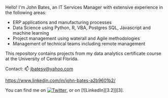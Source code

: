 Hello!
I'm John Bates, an IT Services Manager with extensive experience in the following areas:
* ERP applications and manufacturing processes
* Data Science using Python, R, VBA, Postgres SQL, Javascript and machine learning
* Project management using waterall and Agile methodologies
* Management of technical teams including remote management

This repository contains projects from my data analytics certificate course at the University of Central Florida.


Contact:
📫 jbatesy@yahoo.com

https://www.linkedin.com/in/john-bates-a2b9601b2/


<!-- Actual text -->

You can find me on [![Twitter][1.2]][1], or on [![LinkedIn][3.2]][3].

<!-- Icons -->

[1.2]: http://i.imgur.com/wWzX9uB.png (twitter icon without padding)
[2.2]: https://raw.githubusercontent.com/MartinHeinz/MartinHeinz/master/linkedin-3-16.png (LinkedIn icon without padding)

<!-- Links to your social media accounts -->

[1]: https://twitter.com/Martin_Heinz_
[2]: https://www.linkedin.com/in/heinz-martin/
